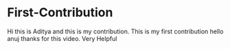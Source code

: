 # First-Contribution
Hi this is Aditya and this is my contribution.
This is my first contribution
hello anuj thanks for this video. Very Helpful
